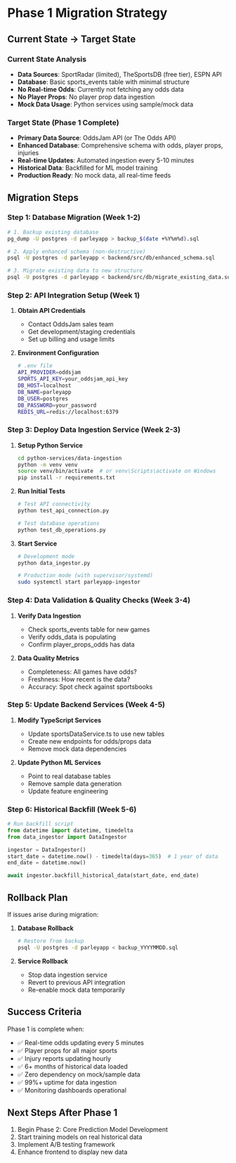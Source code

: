 # Phase 1 Migration Strategy

## Current State → Target State

### Current State Analysis
- **Data Sources**: SportRadar (limited), TheSportsDB (free tier), ESPN API
- **Database**: Basic sports_events table with minimal structure
- **No Real-time Odds**: Currently not fetching any odds data
- **No Player Props**: No player prop data ingestion
- **Mock Data Usage**: Python services using sample/mock data

### Target State (Phase 1 Complete)
- **Primary Data Source**: OddsJam API (or The Odds API)
- **Enhanced Database**: Comprehensive schema with odds, player props, injuries
- **Real-time Updates**: Automated ingestion every 5-10 minutes
- **Historical Data**: Backfilled for ML model training
- **Production Ready**: No mock data, all real-time feeds

## Migration Steps

### Step 1: Database Migration (Week 1-2)
```bash
# 1. Backup existing database
pg_dump -U postgres -d parleyapp > backup_$(date +%Y%m%d).sql

# 2. Apply enhanced schema (non-destructive)
psql -U postgres -d parleyapp < backend/src/db/enhanced_schema.sql

# 3. Migrate existing data to new structure
psql -U postgres -d parleyapp < backend/src/db/migrate_existing_data.sql
```

### Step 2: API Integration Setup (Week 1)
1. **Obtain API Credentials**
   - Contact OddsJam sales team
   - Get development/staging credentials
   - Set up billing and usage limits

2. **Environment Configuration**
   ```bash
   # .env file
   API_PROVIDER=oddsjam
   SPORTS_API_KEY=your_oddsjam_api_key
   DB_HOST=localhost
   DB_NAME=parleyapp
   DB_USER=postgres
   DB_PASSWORD=your_password
   REDIS_URL=redis://localhost:6379
   ```

### Step 3: Deploy Data Ingestion Service (Week 2-3)
1. **Setup Python Service**
   ```bash
   cd python-services/data-ingestion
   python -m venv venv
   source venv/bin/activate  # or venv\Scripts\activate on Windows
   pip install -r requirements.txt
   ```

2. **Run Initial Tests**
   ```bash
   # Test API connectivity
   python test_api_connection.py
   
   # Test database operations
   python test_db_operations.py
   ```

3. **Start Service**
   ```bash
   # Development mode
   python data_ingestor.py
   
   # Production mode (with supervisor/systemd)
   sudo systemctl start parleyapp-ingestor
   ```

### Step 4: Data Validation & Quality Checks (Week 3-4)
1. **Verify Data Ingestion**
   - Check sports_events table for new games
   - Verify odds_data is populating
   - Confirm player_props_odds has data
   
2. **Data Quality Metrics**
   - Completeness: All games have odds?
   - Freshness: How recent is the data?
   - Accuracy: Spot check against sportsbooks

### Step 5: Update Backend Services (Week 4-5)
1. **Modify TypeScript Services**
   - Update sportsDataService.ts to use new tables
   - Create new endpoints for odds/props data
   - Remove mock data dependencies

2. **Update Python ML Services**
   - Point to real database tables
   - Remove sample data generation
   - Update feature engineering

### Step 6: Historical Backfill (Week 5-6)
```python
# Run backfill script
from datetime import datetime, timedelta
from data_ingestor import DataIngestor

ingestor = DataIngestor()
start_date = datetime.now() - timedelta(days=365)  # 1 year of data
end_date = datetime.now()

await ingestor.backfill_historical_data(start_date, end_date)
```

## Rollback Plan

If issues arise during migration:

1. **Database Rollback**
   ```bash
   # Restore from backup
   psql -U postgres -d parleyapp < backup_YYYYMMDD.sql
   ```

2. **Service Rollback**
   - Stop data ingestion service
   - Revert to previous API integration
   - Re-enable mock data temporarily

## Success Criteria

Phase 1 is complete when:
- ✅ Real-time odds updating every 5 minutes
- ✅ Player props for all major sports
- ✅ Injury reports updating hourly
- ✅ 6+ months of historical data loaded
- ✅ Zero dependency on mock/sample data
- ✅ 99%+ uptime for data ingestion
- ✅ Monitoring dashboards operational

## Next Steps After Phase 1

1. Begin Phase 2: Core Prediction Model Development
2. Start training models on real historical data
3. Implement A/B testing framework
4. Enhance frontend to display new data 